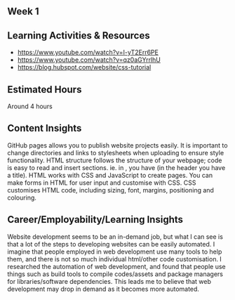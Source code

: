 ## Week 1

## Learning Activities & Resources
- https://www.youtube.com/watch?v=I-yT2Err6PE
- https://www.youtube.com/watch?v=qz0aGYrrlhU
- https://blog.hubspot.com/website/css-tutorial

## Estimated Hours
Around 4 hours

## Content Insights
GitHub pages allows you to publish website projects easily. It is important to change directories and links to stylesheets when uploading to ensure style functionality.
HTML structure follows the structure of your webpage; code is easy to read and insert sections. ie. in <head></head>, you have <title></title> (in the header you have a title). HTML works with CSS and JavaScript to create pages. You can make forms in HTML for user input and customise with CSS.
CSS customises HTML code, including sizing, font, margins, positioning and colouring.

## Career/Employability/Learning Insights
Website development seems to be an in-demand job, but what I can see is that a lot of the steps to developing websites can be easily automated. I imagine that people employed in web development use many tools to help them, and there is not so much individual html/other code customisation. I researched the automation of web development, and found that people use things such as build tools to compile codes/assets and package managers for libraries/software dependencies. This leads me to believe that web development may drop in demand as it becomes more automated.
